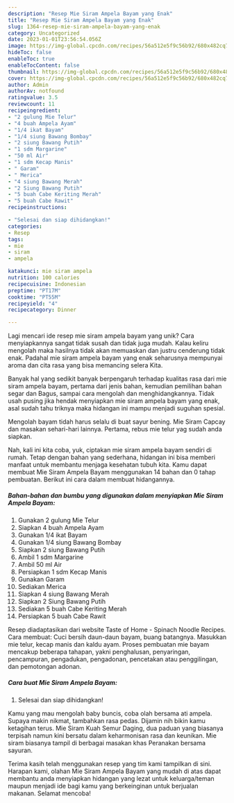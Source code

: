 ```yaml
---
description: "Resep Mie Siram Ampela Bayam yang Enak"
title: "Resep Mie Siram Ampela Bayam yang Enak"
slug: 1364-resep-mie-siram-ampela-bayam-yang-enak
category: Uncategorized
date: 2023-01-01T23:56:54.056Z
image: https://img-global.cpcdn.com/recipes/56a512e5f9c56b92/680x482cq70/mie-siram-ampela-bayam-foto-resep-utama.jpg
hideToc: false
enableToc: true
enableTocContent: false
thumbnail: https://img-global.cpcdn.com/recipes/56a512e5f9c56b92/680x482cq70/mie-siram-ampela-bayam-foto-resep-utama.jpg
cover: https://img-global.cpcdn.com/recipes/56a512e5f9c56b92/680x482cq70/mie-siram-ampela-bayam-foto-resep-utama.jpg
author: Admin
authorAv: notfound
ratingvalue: 3.5
reviewcount: 11
recipeingredient:
- "2 gulung Mie Telur"
- "4 buah Ampela Ayam"
- "1/4 ikat Bayam"
- "1/4 siung Bawang Bombay"
- "2 siung Bawang Putih"
- "1 sdm Margarine"
- "50 ml Air"
- "1 sdm Kecap Manis"
- " Garam"
- " Merica"
- "4 siung Bawang Merah"
- "2 Siung Bawang Putih"
- "5 buah Cabe Keriting Merah"
- "5 buah Cabe Rawit"
recipeinstructions:

- "Selesai dan siap dihidangkan!"
categories:
- Resep
tags:
- mie
- siram
- ampela

katakunci: mie siram ampela 
nutrition: 100 calories
recipecuisine: Indonesian
preptime: "PT17M"
cooktime: "PT55M"
recipeyield: "4"
recipecategory: Dinner

---
```





Lagi mencari ide resep mie siram ampela bayam yang unik? Cara menyiapkannya sangat tidak susah dan tidak juga mudah. Kalau keliru mengolah maka hasilnya tidak akan memuaskan dan justru cenderung tidak enak. Padahal mie siram ampela bayam yang enak seharusnya mempunyai aroma dan cita rasa yang bisa memancing selera Kita.





Banyak hal yang sedikit banyak berpengaruh terhadap kualitas rasa dari mie siram ampela bayam, pertama dari jenis bahan, kemudian pemilihan bahan segar dan Bagus, sampai cara mengolah dan menghidangkannya. Tidak usah pusing jika hendak menyiapkan mie siram ampela bayam yang enak,      asal sudah tahu triknya maka hidangan ini mampu menjadi suguhan spesial.














Mengolah bayam tidah harus selalu di buat sayur bening. Mie Siram Capcay dan masakan sehari-hari lainnya. Pertama, rebus mie telur yag sudah anda siapkan.






Nah, kali ini kita coba, yuk, ciptakan mie siram ampela bayam sendiri di rumah. Tetap dengan bahan yang sederhana, hidangan ini bisa memberi manfaat untuk membantu menjaga kesehatan tubuh kita. Kamu dapat membuat Mie Siram Ampela Bayam menggunakan 14 bahan dan 0 tahap pembuatan. Berikut ini cara dalam membuat hidangannya.

<!--inarticleads1-->

##### Bahan-bahan dan bumbu yang digunakan dalam menyiapkan Mie Siram Ampela Bayam:

1. Gunakan 2 gulung Mie Telur
1. Siapkan 4 buah Ampela Ayam
1. Gunakan 1/4 ikat Bayam
1. Gunakan 1/4 siung Bawang Bombay
1. Siapkan 2 siung Bawang Putih
1. Ambil 1 sdm Margarine
1. Ambil 50 ml Air
1. Persiapkan 1 sdm Kecap Manis
1. Gunakan  Garam
1. Sediakan  Merica
1. Siapkan 4 siung Bawang Merah
1. Siapkan 2 Siung Bawang Putih
1. Sediakan 5 buah Cabe Keriting Merah
1. Persiapkan 5 buah Cabe Rawit


Resep diadaptasikan dari website Taste of Home - Spinach Noodle Recipes. Cara membuat: Cuci bersih daun-daun bayam, buang batangnya. Masukkan mie telur, kecap manis dan kaldu ayam. Proses pembuatan mie bayam mencakup beberapa tahapan, yakni penghalusan, penyaringan, pencampuran, pengadukan, pengadonan, pencetakan atau penggilingan, dan pemotongan adonan. 

<!--inarticleads2-->

##### Cara buat Mie Siram Ampela Bayam:


1. Selesai dan siap dihidangkan!

Kamu yang mau mengolah baby buncis, coba olah bersama ati ampela. Supaya makin nikmat, tambahkan rasa pedas. Dijamin nih bikin kamu ketagihan terus. Mie Siram Kuah Semur Daging, dua paduan yang biasanya terpisah namun kini bersatu dalam keharmonisan rasa dan keunikan. Mie siram biasanya tampil di berbagai masakan khas Peranakan bersama sayuran. 

Terima kasih telah menggunakan resep yang tim kami tampilkan di sini. Harapan kami, olahan Mie Siram Ampela Bayam yang mudah di atas dapat membantu anda menyiapkan hidangan yang lezat untuk keluarga/teman maupun menjadi ide bagi kamu yang berkeinginan untuk berjualan makanan. Selamat mencoba!
